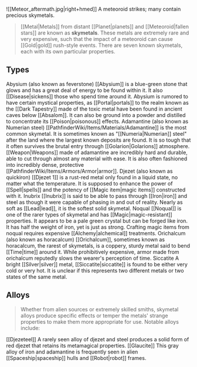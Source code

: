 ![[Meteor_aftermath.jpg|right+hmed]] 
 A meteoroid strikes; many contain precious skymetals.
> [[Metal|Metals]] from distant [[Planet|planets]] and [[Meteoroid|fallen stars]] are known as **skymetals**. These metals are extremely rare and very expensive, such that the impact of a meteoroid can cause [[Gold|gold]] rush-style events. There are seven known skymetals, each with its own particular properties.


## Types

Abysium (also known as feverstone)
[[Abysium]] is a blue-green stone that glows and has a great deal of energy to be found within it. It also [[Disease|sickens]] those who spend time around it. Abysium is rumored to have certain mystical properties, as [[Portal|portals]] to the realm known as the [[Dark Tapestry]] made of the toxic metal have been found in ancient caves below [[Absalom]]. It can also be ground into a powder and distilled to concentrate its [[Poison|poisonous]] effects.
Adamantine (also known as Numerian steel)
[[PathfinderWiki/Items/Materials/Adamantine]] is the most common skymetal. It is sometimes known as "[[Numeria|Numerian]] steel" after the land where the largest known deposits are found. It is so tough that it often survives the brutal entry through [[Golarion|Golarions]] atmosphere. [[Weapon|Weapons]] made of adamantine are incredibly hard and durable, able to cut through almost any material with ease. It is also often fashioned into incredibly dense, protective [[PathfinderWiki/Items/Armors/Armor|armor]].
Djezet (also known as quickiron)
[[Djezet 1]] is a rust-red metal only found in a liquid state, no matter what the temperature. It is supposed to enhance the power of [[Spell|spells]] and the potency of [[Magic item|magic items]] constructed with it.
Inubrix
[[Inubrix]] is said to be able to pass through [[Iron|iron]] and steel as though it were capable of phasing in and out of reality. Nearly as soft as [[Lead|lead]], it is the softest solid skymetal.
Noqual
[[Noqual]] is one of the rarer types of skymetal and has [[Magic|magic-resistant]] properties. It appears to be a pale green crystal but can be forged like iron. It has half the weight of iron, yet is just as strong. Crafting magic items from noqual requires expensive [[Alchemy|alchemical]] treatments.
Orichalcum (also known as horacalcum)
[[Orichalcum]], sometimes known as horacalcum, the rarest of skymetals, is a coppery, sturdy metal said to bend [[Time|time]] around it. While prohibitively expensive, armor made from orichalcum reputedly slows the wearer's perception of time.
Siccatite
A bright [[Silver|silver]] metal, [[Siccatite|siccatite]] is found to be either very cold or very hot. It is unclear if this represents two different metals or two states of the same metal.

## Alloys

> Whether from alien sources or extremely skilled smiths, skymetal alloys produce specific effects or temper the metals' strange properties to make them more appropriate for use. Notable alloys include:

[[Djezeteel]]
A rarely seen alloy of djezet and steel produces a solid form of red djezet that retains its metamagical properties.
[[Glaucite]]
This gray alloy of iron and adamantine is frequently seen in alien [[Spaceship|spaceship]] hulls and [[Robot|robot]] frames.






